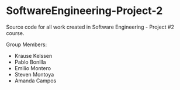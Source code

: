 # SoftwareEngineering-Project-2
Source code for all work created in Software Engineering - Project #2 course.

Group Members:
  - Krause Kelssen
  - Pablo Bonilla
  - Emilio Montero
  - Steven Montoya
  - Amanda Campos

